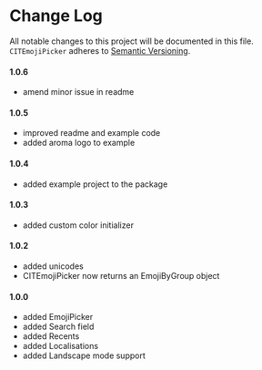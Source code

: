 # Change Log
All notable changes to this project will be documented in this file.
`CITEmojiPicker` adheres to [Semantic Versioning](https://semver.org/).

#### 1.0.6

- amend minor issue in readme

#### 1.0.5

- improved readme and example code
- added aroma logo to example

#### 1.0.4

- added example project to the package

#### 1.0.3

- added custom color initializer

#### 1.0.2

- added unicodes
- CITEmojiPicker now returns an EmojiByGroup object

#### 1.0.0

- added EmojiPicker
- added Search field
- added Recents
- added Localisations
- added Landscape mode support
